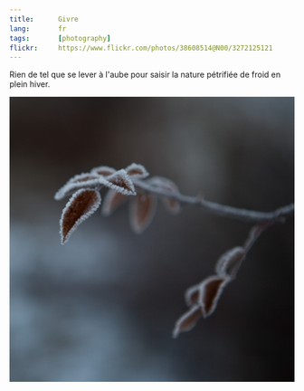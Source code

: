 ```yaml
---
title:      Givre
lang:       fr
tags:       [photography]
flickr:     https://www.flickr.com/photos/38608514@N00/3272125121
---
```


Rien de tel que se lever à l'aube pour saisir la nature pétrifiée de froid en plein hiver.

![](20090110-Givre.jpg)
